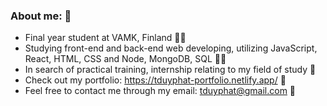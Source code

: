 ### About me: 👀
- Final year student at VAMK, Finland 👨‍💼
- Studying front-end and back-end web developing, utilizing JavaScript, React, HTML, CSS and Node, MongoDB, SQL 👨‍💻
- In search of practical training, internship relating to my field of study 📝
- Check out my portfolio: https://tduyphat-portfolio.netlify.app/ 📂
- Feel free to contact me through my email: tduyphat@gmail.com 📩
